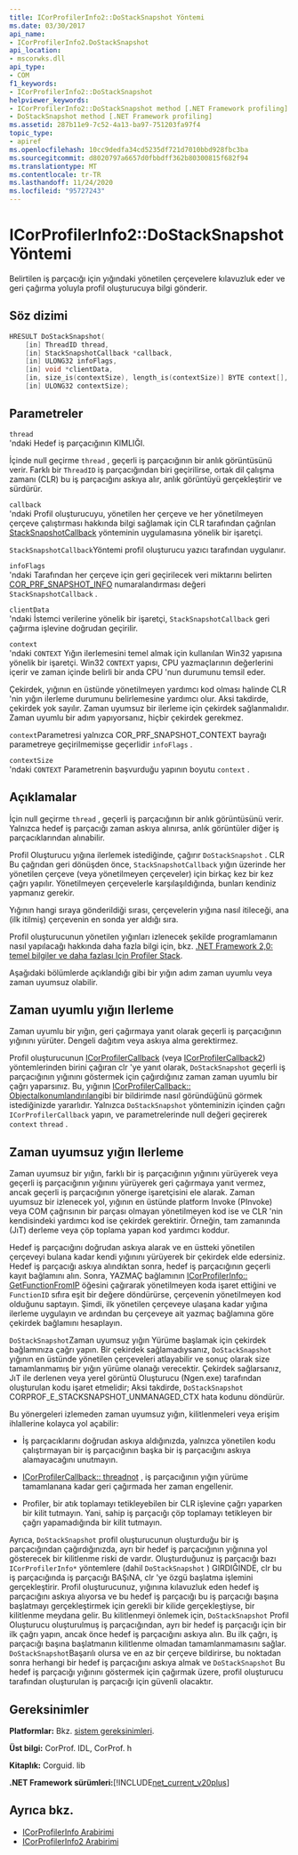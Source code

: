 ```yaml
---
title: ICorProfilerInfo2::DoStackSnapshot Yöntemi
ms.date: 03/30/2017
api_name:
- ICorProfilerInfo2.DoStackSnapshot
api_location:
- mscorwks.dll
api_type:
- COM
f1_keywords:
- ICorProfilerInfo2::DoStackSnapshot
helpviewer_keywords:
- ICorProfilerInfo2::DoStackSnapshot method [.NET Framework profiling]
- DoStackSnapshot method [.NET Framework profiling]
ms.assetid: 287b11e9-7c52-4a13-ba97-751203fa97f4
topic_type:
- apiref
ms.openlocfilehash: 10cc9dedfa34cd5235df721d7010bbd928fbc3ba
ms.sourcegitcommit: d8020797a6657d0fbbdff362b80300815f682f94
ms.translationtype: MT
ms.contentlocale: tr-TR
ms.lasthandoff: 11/24/2020
ms.locfileid: "95727243"
---
```

# <a name="icorprofilerinfo2dostacksnapshot-method"></a>ICorProfilerInfo2::DoStackSnapshot Yöntemi

Belirtilen iş parçacığı için yığındaki yönetilen çerçevelere kılavuzluk eder ve geri çağırma yoluyla profil oluşturucuya bilgi gönderir.  
  
## <a name="syntax"></a>Söz dizimi  
  
```cpp  
HRESULT DoStackSnapshot(  
    [in] ThreadID thread,  
    [in] StackSnapshotCallback *callback,  
    [in] ULONG32 infoFlags,  
    [in] void *clientData,  
    [in, size_is(contextSize), length_is(contextSize)] BYTE context[],  
    [in] ULONG32 contextSize);  
```  
  
## <a name="parameters"></a>Parametreler  

 `thread`  
 'ndaki Hedef iş parçacığının KIMLIĞI.  
  
 İçinde null geçirme `thread` , geçerli iş parçacığının bir anlık görüntüsünü verir. Farklı bir `ThreadID` iş parçacığından biri geçirilirse, ortak dil çalışma zamanı (CLR) bu iş parçacığını askıya alır, anlık görüntüyü gerçekleştirir ve sürdürür.  
  
 `callback`  
 'ndaki Profil oluşturucuyu, yönetilen her çerçeve ve her yönetilmeyen çerçeve çalıştırması hakkında bilgi sağlamak için CLR tarafından çağrılan [StackSnapshotCallback](stacksnapshotcallback-function.md) yönteminin uygulamasına yönelik bir işaretçi.  
  
 `StackSnapshotCallback`Yöntemi profil oluşturucu yazıcı tarafından uygulanır.  
  
 `infoFlags`  
 'ndaki Tarafından her çerçeve için geri geçirilecek veri miktarını belirten [COR_PRF_SNAPSHOT_INFO](cor-prf-snapshot-info-enumeration.md) numaralandırması değeri `StackSnapshotCallback` .  
  
 `clientData`  
 'ndaki İstemci verilerine yönelik bir işaretçi, `StackSnapshotCallback` geri çağırma işlevine doğrudan geçirilir.  
  
 `context`  
 'ndaki `CONTEXT` Yığın ilerlemesini temel almak için kullanılan Win32 yapısına yönelik bir işaretçi. Win32 `CONTEXT` yapısı, CPU yazmaçlarının değerlerini içerir ve zaman içinde belirli bir anda CPU 'nun durumunu temsil eder.  
  
 Çekirdek, yığının en üstünde yönetilmeyen yardımcı kod olması halinde CLR 'nin yığın ilerleme durumunu belirlemesine yardımcı olur. Aksi takdirde, çekirdek yok sayılır. Zaman uyumsuz bir ilerleme için çekirdek sağlanmalıdır. Zaman uyumlu bir adım yapıyorsanız, hiçbir çekirdek gerekmez.  
  
 `context`Parametresi yalnızca COR_PRF_SNAPSHOT_CONTEXT bayrağı parametreye geçirilmemişse geçerlidir `infoFlags` .  
  
 `contextSize`  
 'ndaki `CONTEXT` Parametrenin başvurduğu yapının boyutu `context` .  
  
## <a name="remarks"></a>Açıklamalar  

 İçin null geçirme `thread` , geçerli iş parçacığının bir anlık görüntüsünü verir. Yalnızca hedef iş parçacığı zaman askıya alınırsa, anlık görüntüler diğer iş parçacıklarından alınabilir.  
  
 Profil Oluşturucu yığına ilerlemek istediğinde, çağırır `DoStackSnapshot` . CLR Bu çağrıdan geri dönüşden önce, `StackSnapshotCallback` yığın üzerinde her yönetilen çerçeve (veya yönetilmeyen çerçeveler) için birkaç kez bir kez çağrı yapılır. Yönetilmeyen çerçevelerle karşılaşıldığında, bunları kendiniz yapmanız gerekir.  
  
 Yığının hangi sıraya gönderildiği sırası, çerçevelerin yığına nasıl itileceği, ana (ilk itilmiş) çerçevenin en sonda yer aldığı sıra.  
  
 Profil oluşturucunun yönetilen yığınları izlenecek şekilde programlamanın nasıl yapılacağı hakkında daha fazla bilgi için, bkz. [.NET Framework 2,0: temel bilgiler ve daha fazlası Için Profiler Stack](/previous-versions/dotnet/articles/bb264782(v=msdn.10)).  
  
 Aşağıdaki bölümlerde açıklandığı gibi bir yığın adım zaman uyumlu veya zaman uyumsuz olabilir.  
  
## <a name="synchronous-stack-walk"></a>Zaman uyumlu yığın Ilerleme  

 Zaman uyumlu bir yığın, geri çağırmaya yanıt olarak geçerli iş parçacığının yığınını yürüter. Dengeli dağıtım veya askıya alma gerektirmez.  
  
 Profil oluşturucunun [ICorProfilerCallback](icorprofilercallback-interface.md) (veya [ICorProfilerCallback2](icorprofilercallback2-interface.md)) yöntemlerinden birini çağıran clr 'ye yanıt olarak, `DoStackSnapshot` geçerli iş parçacığının yığınını göstermek için çağırdığınız zaman zaman uyumlu bir çağrı yaparsınız. Bu, yığının [ICorProfilerCallback:: Objectalkonumlandırılan](icorprofilercallback-objectallocated-method.md)gibi bir bildirimde nasıl göründüğünü görmek istediğinizde yararlıdır. Yalnızca `DoStackSnapshot` yönteminizin içinden çağrı `ICorProfilerCallback` yapın, ve parametrelerinde null değeri geçirerek `context` `thread` .  
  
## <a name="asynchronous-stack-walk"></a>Zaman uyumsuz yığın Ilerleme  

 Zaman uyumsuz bir yığın, farklı bir iş parçacığının yığınını yürüyerek veya geçerli iş parçacığının yığınını yürüyerek geri çağırmaya yanıt vermez, ancak geçerli iş parçacığının yönerge işaretçisini ele alarak. Zaman uyumsuz bir izlenecek yol, yığının en üstünde platform Invoke (PInvoke) veya COM çağrısının bir parçası olmayan yönetilmeyen kod ise ve CLR 'nin kendisindeki yardımcı kod ise çekirdek gerektirir. Örneğin, tam zamanında (JıT) derleme veya çöp toplama yapan kod yardımcı koddur.  
  
 Hedef iş parçacığını doğrudan askıya alarak ve en üstteki yönetilen çerçeveyi bulana kadar kendi yığınını yürüyerek bir çekirdek elde edersiniz. Hedef iş parçacığı askıya alındıktan sonra, hedef iş parçacığının geçerli kayıt bağlamını alın. Sonra, YAZMAÇ bağlamının [ICorProfilerInfo:: GetFunctionFromIP](icorprofilerinfo-getfunctionfromip-method.md) öğesini çağırarak yönetilmeyen koda işaret ettiğini ve `FunctionID` sıfıra eşit bir değere döndürürse, çerçevenin yönetilmeyen kod olduğunu saptayın. Şimdi, ilk yönetilen çerçeveye ulaşana kadar yığına ilerleme uygulayın ve ardından bu çerçeveye ait yazmaç bağlamına göre çekirdek bağlamını hesaplayın.  
  
 `DoStackSnapshot`Zaman uyumsuz yığın Yürüme başlamak için çekirdek bağlamınıza çağrı yapın. Bir çekirdek sağlamadıysanız, `DoStackSnapshot` yığının en üstünde yönetilen çerçeveleri atlayabilir ve sonuç olarak size tamamlanmamış bir yığın yürüme olanağı verecektir. Çekirdek sağlarsanız, JıT ile derlenen veya yerel görüntü Oluşturucu (Ngen.exe) tarafından oluşturulan kodu işaret etmelidir; Aksi takdirde, `DoStackSnapshot` CORPROF_E_STACKSNAPSHOT_UNMANAGED_CTX hata kodunu döndürür.  
  
 Bu yönergeleri izlemeden zaman uyumsuz yığın, kilitlenmeleri veya erişim ihlallerine kolayca yol açabilir:  
  
- İş parçacıklarını doğrudan askıya aldığınızda, yalnızca yönetilen kodu çalıştırmayan bir iş parçacığının başka bir iş parçacığını askıya alamayacağını unutmayın.  
  
- [ICorProfilerCallback:: threadnot](icorprofilercallback-threaddestroyed-method.md) , iş parçacığının yığın yürüme tamamlanana kadar geri çağırmada her zaman engellenir.  
  
- Profiler, bir atık toplamayı tetikleyebilen bir CLR işlevine çağrı yaparken bir kilit tutmayın. Yani, sahip iş parçacığı çöp toplamayı tetikleyen bir çağrı yapamadığında bir kilit tutmayın.  
  
 Ayrıca, `DoStackSnapshot` profil oluşturucunun oluşturduğu bir iş parçacığından çağırdığınızda, ayrı bir hedef iş parçacığının yığınına yol gösterecek bir kilitlenme riski de vardır. Oluşturduğunuz iş parçacığı bazı `ICorProfilerInfo*` yöntemlere (dahil `DoStackSnapshot` ) GIRDIĞINDE, clr bu iş parçacığında iş parçacığı BAŞıNA, clr 'ye özgü başlatma işlemini gerçekleştirir. Profil oluşturucunuz, yığınına kılavuzluk eden hedef iş parçacığını askıya alıyorsa ve bu hedef iş parçacığı bu iş parçacığı başına başlatmayı gerçekleştirmek için gerekli bir kilide gerçekleştiyse, bir kilitlenme meydana gelir. Bu kilitlenmeyi önlemek için, `DoStackSnapshot` Profil Oluşturucu oluşturulmuş iş parçacığından, ayrı bir hedef iş parçacığı için bir ilk çağrı yapın, ancak önce hedef iş parçacığını askıya alın. Bu ilk çağrı, iş parçacığı başına başlatmanın kilitlenme olmadan tamamlanmamasını sağlar. `DoStackSnapshot`Başarılı olursa ve en az bir çerçeve bildirirse, bu noktadan sonra herhangi bir hedef iş parçacığını askıya almak ve `DoStackSnapshot` Bu hedef iş parçacığı yığınını göstermek için çağırmak üzere, profil oluşturucu tarafından oluşturulan iş parçacığı için güvenli olacaktır.  
  
## <a name="requirements"></a>Gereksinimler  

 **Platformlar:** Bkz. [sistem gereksinimleri](../../get-started/system-requirements.md).  
  
 **Üst bilgi:** CorProf. IDL, CorProf. h  
  
 **Kitaplık:** Corguid. lib  
  
 **.NET Framework sürümleri:**[!INCLUDE[net_current_v20plus](../../../../includes/net-current-v20plus-md.md)]  
  
## <a name="see-also"></a>Ayrıca bkz.

- [ICorProfilerInfo Arabirimi](icorprofilerinfo-interface.md)
- [ICorProfilerInfo2 Arabirimi](icorprofilerinfo2-interface.md)
